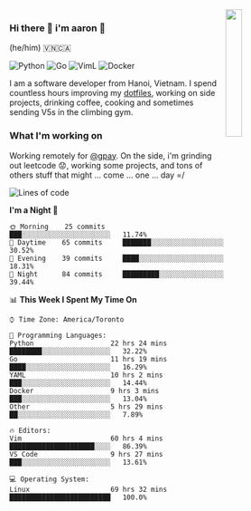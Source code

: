 <img src="https://media.giphy.com/media/l1J9LMNeWISnddECA/giphy.gif" align="right" width="24%" />

### Hi there 👋 i'm aaron :wolf:
(he/him) 🇻🇳🇨🇦

<p align="left">
    <img alt="Python" src="https://img.shields.io/badge/-Python-blue?style=flat-square&logo=python&logoColor=white" />
    <img alt="Go" src="https://img.shields.io/badge/-Golang-46a2f1?style=flat-square&logo=go&logoColor=white" />
    <img alt="VimL" src="https://img.shields.io/badge/-VimL-66d124?style=flat-square&logo=vim&logoColor=white" />
    <img alt="Docker" src="https://img.shields.io/badge/-Docker-1bd7de?style=flat-square&logo=docker&logoColor=white" />
</p>

I am a software developer from Hanoi, Vietnam. I spend countless hours improving my [dotfiles](https://github.com/aarnphm/dotfiles), working on side projects, drinking coffee, cooking and sometimes sending V5s in the climbing gym.

### What I'm working on
Working remotely for [@gpay](http://gpay.vn/en/home_en/). On the side, i'm grinding out leetcode :worried:, working some projects, and tons of others stuff that might ... come ... one ... day =/



<!--START_SECTION:waka-->
![Lines of code](https://img.shields.io/badge/From%20Hello%20World%20I%27ve%20Written-3.6%20million%20lines%20of%20code-blue)

**I'm a Night 🦉** 

```text
🌞 Morning    25 commits     ███░░░░░░░░░░░░░░░░░░░░░░   11.74% 
🌆 Daytime    65 commits     ███████░░░░░░░░░░░░░░░░░░   30.52% 
🌃 Evening    39 commits     ████░░░░░░░░░░░░░░░░░░░░░   18.31% 
🌙 Night      84 commits     █████████░░░░░░░░░░░░░░░░   39.44%

```


📊 **This Week I Spent My Time On** 

```text
⌚︎ Time Zone: America/Toronto

💬 Programming Languages: 
Python                   22 hrs 24 mins      ████████░░░░░░░░░░░░░░░░░   32.22% 
Go                       11 hrs 19 mins      ████░░░░░░░░░░░░░░░░░░░░░   16.29% 
YAML                     10 hrs 2 mins       ███░░░░░░░░░░░░░░░░░░░░░░   14.44% 
Docker                   9 hrs 3 mins        ███░░░░░░░░░░░░░░░░░░░░░░   13.04% 
Other                    5 hrs 29 mins       ██░░░░░░░░░░░░░░░░░░░░░░░   7.89%

🔥 Editors: 
Vim                      60 hrs 4 mins       █████████████████████░░░░   86.39% 
VS Code                  9 hrs 27 mins       ███░░░░░░░░░░░░░░░░░░░░░░   13.61%

💻 Operating System: 
Linux                    69 hrs 32 mins      █████████████████████████   100.0%

```


<!--END_SECTION:waka-->

<!--
**aarnphm/aarnphm** is a ✨ _special_ ✨ repository because its `README.md` (this file) appears on your GitHub profile.

Here are some ideas to get you started:

- 🔭 I’m currently working on ...
- 🌱 I’m currently learning ...
- 👯 I’m looking to collaborate on ...
- 🤔 I’m looking for help with ...
- 💬 Ask me about ...
- 📫 How to reach me: ...
- 😄 Pronouns: ...
- ⚡ Fun fact: ...
-->
